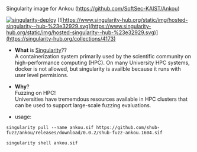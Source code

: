 Singularity image for Ankou (https://github.com/SoftSec-KAIST/Ankou)

[![singularity-deploy](https://github.com/shub-fuzz/ankou/actions/workflows/builder.yml/badge.svg?branch=main)](https://github.com/shub-fuzz/ankou/actions/workflows/builder.yml)
[![https://www.singularity-hub.org/static/img/hosted-singularity--hub-%23e32929.svg](https://www.singularity-hub.org/static/img/hosted-singularity--hub-%23e32929.svg)](https://singularity-hub.org/collections/4173)

- __What__ is [Singularity](https://sylabs.io/singularity/)??  
  A containerization system primarily used by the scientific community on high-performance computing (HPC).
  On many University HPC systems, docker is not allowed, but singularity is availble because it runs with 
  user level permisions.  
- __Why__?  
  Fuzzing on HPC!  
  Universities have trememdous resources available in HPC clusters that can be used to support 
  large-scale fuzzing evaluations.



- usage:

```
singularity pull --name ankou.sif https://github.com/shub-fuzz/ankou/releases/download/0.0.2/shub-fuzz-ankou.1604.sif

singularity shell ankou.sif
```
